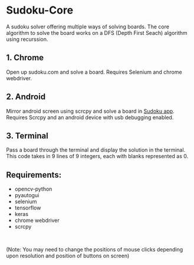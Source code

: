 # Sudoku-Core
A sudoku solver offering multiple ways of solving boards. The core algorithm to solve the board works on a DFS (Depth First Seach) algorithm using recurssion.

## 1. Chrome
Open up sudoku.com and solve a board. Requires Selenium and chrome webdriver.

## 2. Android
Mirror android screen using scrcpy and solve a board in [Sudoku app](https://play.google.com/store/apps/details?id=com.easybrain.sudoku.android&hl=en_IN). Requires Scrcpy and an android device with usb debugging enabled.

## 3. Terminal
Pass a board through the terminal and display the solution in the terminal. This code takes in 9 lines of 9 integers, each with blanks represented as 0.


## Requirements:
* opencv-python
* pyautogui
* selenium
* tensorflow
* keras
* chrome webdriver
* scrcpy

<br>

(Note: You may need to change the positions of mouse clicks depending upon resolution and position of buttons on screen)